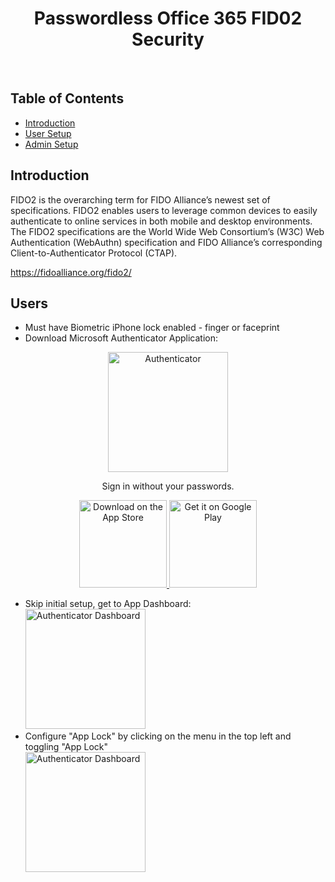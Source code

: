 <h1 align="center"> Passwordless Office 365 FID02 Security </h1> <br>


<!-- START doctoc generated TOC please keep comment here to allow auto update -->
<!-- DON'T EDIT THIS SECTION, INSTEAD RE-RUN doctoc TO UPDATE -->
## Table of Contents

- [Introduction](#introduction)
- [User Setup](#users)
- [Admin Setup](#admin)

<!-- END doctoc generated TOC please keep comment here to allow auto update -->









## Introduction

FIDO2 is the overarching term for FIDO Alliance’s newest set of specifications. FIDO2 enables users to leverage common devices to easily authenticate to online services in both mobile and desktop environments. The FIDO2 specifications are the World Wide Web Consortium’s (W3C) Web Authentication (WebAuthn) specification and FIDO Alliance’s corresponding Client-to-Authenticator Protocol (CTAP).

https://fidoalliance.org/fido2/






## Users



* Must have Biometric iPhone lock enabled - finger or faceprint
* Download Microsoft Authenticator Application: 
<p align="center">
  <a href="https://www.microsoft.com/en-us/account/authenticator">
    <img alt="Authenticator" title="Authenticator" src="https://i.imgur.com/qrhLFb9.png" width="192">
  </a>
</p>

<p align="center">
  Sign in without your passwords. 
</p>

<p align="center">
  <a href="https://apps.apple.com/app/id983156458?mt=8">
    <img alt="Download on the App Store" title="App Store" src="http://i.imgur.com/0n2zqHD.png" width="140">
  </a>

  <a href="https://play.google.com/store/apps/details?id=com.azure.authenticator&hl=en&gl=US">
    <img alt="Get it on Google Play" title="Google Play" src="http://i.imgur.com/mtGRPuM.png" width="140">
  </a>
</p> 


* Skip initial setup, get to App Dashboard:
    <br><img alt="Authenticator Dashboard" title="Authenticator Dashboard" src="https://i.imgur.com/EiNq2Ue.jpg" width="192">
* Configure "App Lock" by clicking on the menu in the top left and toggling "App Lock"
    <br><img alt="Authenticator Dashboard" title="Authenticator Dashboard" src="https://i.imgur.com/WlKVwbq.mp4" width="192">






